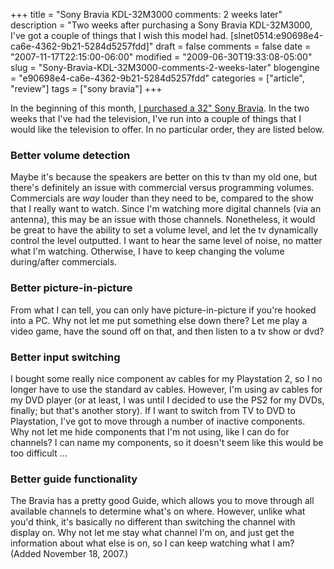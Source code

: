 +++
title = "Sony Bravia KDL-32M3000 comments: 2 weeks later"
description = "Two weeks after purchasing a Sony Bravia KDL-32M3000, I've got a couple of things that I wish this model had. [slnet0514:e90698e4-ca6e-4362-9b21-5284d5257fdd]"
draft = false
comments = false
date = "2007-11-17T22:15:00-06:00"
modified = "2009-06-30T19:33:08-05:00"
slug = "Sony-Bravia-KDL-32M3000-comments-2-weeks-later"
blogengine = "e90698e4-ca6e-4362-9b21-5284d5257fdd"
categories = ["article", "review"]
tags = ["sony bravia"]
+++

<p>In the beginning of this month, <a href="/words/post/My-new-television-the-Sony-Bravia.aspx">I purchased a 32" Sony Bravia</a>. In the two weeks that I've had the television, I've run into a couple of things that I would like the television to offer. In no particular order, they are listed below.</p>
<h3>Better volume detection</h3>
<p>Maybe it's because the speakers are better on this tv than my old one, but there's definitely an issue with commercial versus programming volumes. Commercials are <em>way</em> louder than they need to be, compared to the show that I really want to watch. Since I'm watching more digital channels (via an antenna), this may be an issue with those channels. Nonetheless, it would be great to have the ability to set a volume level, and let the tv dynamically control the level outputted. I want to hear the same level of noise, no matter what I'm watching. Otherwise, I have to keep changing the volume during/after commercials.</p>
<h3>Better picture-in-picture</h3>
<p>From what I can tell, you can only have picture-in-picture if you're hooked into a PC. Why not let me put something else down there? Let me play a video game, have the sound off on that, and then listen to a tv show or dvd?</p>
<h3>Better input switching</h3>
<p>I bought some really nice component av cables for my Playstation 2, so I no longer have to use the standard av cables. However, I'm using av cables for my DVD player (or at least, I was until I decided to use the PS2 for my DVDs, finally; but that's another story). If I want to switch from TV to DVD to Playstation, I've got to move through a number of inactive components. Why not let me hide components that I'm not using, like I can do for channels? I can name my components, so it doesn't seem like this would be too difficult ...</p>
<h3>Better guide functionality</h3>
<p>The Bravia has a pretty good Guide, which allows you to move through all available channels to determine what's on where. However, unlike what you'd think, it's basically no different than switching the channel with display on. Why not let me stay what channel I'm on, and just get the information about what else is on, so I can keep watching what I am? (Added November 18, 2007.)</p>
